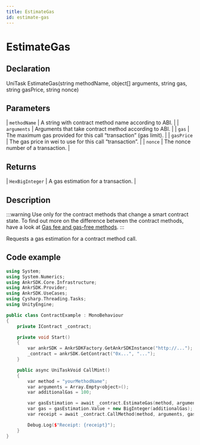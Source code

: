 ```yaml
---
title: EstimateGas
id: estimate-gas
---
```


# EstimateGas

## Declaration

UniTask<HexBigInteger> EstimateGas(string methodName, object[] arguments, string gas, string gasPrice, string nonce)

## Parameters

| `methodName` | A string with contract method name according to ABI.              |
| `arguments`  | Arguments that take contract method according to ABI.             |
| `gas`        | The maximum gas provided for this call “transaction” (gas limit). |
| `gasPrice`   | The gas price in wei to use for this call “transaction”.          |
| `nonce`      | The nonce number of a transaction.                                |

## Returns

| `HexBigInteger` | A gas estimation for a transaction. |

## Description

:::warning
Use only for the contract methods that change a smart contract state. To find out more on the difference between the contract methods, have a look at [Gas fee and gas-free methods](/game/extra/gas-fee-gas-free-methods).
:::

Requests a gas estimation for a contract method call.

## Code example

```C++
using System;
using System.Numerics;
using AnkrSDK.Core.Infrastructure;
using AnkrSDK.Provider;
using AnkrSDK.UseCases;
using Cysharp.Threading.Tasks;
using UnityEngine;

public class ContractExample : MonoBehaviour
{
	private IContract _contract;

	private void Start()
	{
		var ankrSDK = AnkrSDKFactory.GetAnkrSDKInstance("http://...");
		_contract = ankrSDK.GetContract("0x...", "...");
	}

	public async UniTaskVoid CallMint()
	{
		var method = "yourMethodName";
		var arguments = Array.Empty<object>();
		var additionalGas = 100;

		var gasEstimation = await _contract.EstimateGas(method, arguments);
		var gas = gasEstimation.Value + new BigInteger(additionalGas);
		var receipt = await _contract.CallMethod(method, arguments, gas: gas.ToString());

		Debug.Log($"Receipt: {receipt}");
	}
}
```

